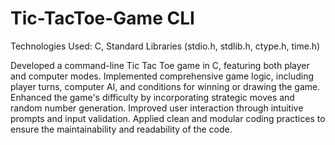 # Tic-TacToe-Game CLI

Technologies Used:
C, Standard Libraries (stdio.h, stdlib.h, ctype.h, time.h)


Developed a command-line Tic Tac Toe game in C, featuring both player and computer modes. Implemented comprehensive game logic, including player turns, computer AI, and conditions for winning or drawing the game. Enhanced the game's difficulty by incorporating strategic moves and random number generation. Improved user interaction through intuitive prompts and input validation. Applied clean and modular coding practices to ensure the maintainability and readability of the code.
